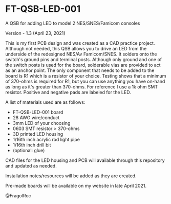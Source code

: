 # FT-QSB-LED-001
A QSB for adding LED to model 2 NES/SNES/Famicom consoles

Version - 1.3 (April 23, 2021)

This is my first PCB design and was created as a CAD practice project. Although not needed, this QSB allows you to drive an LED from the underside of the redesigned NES/Av Famicom/SNES. It solders onto the switch's ground pins and terminal posts. Although only ground and one of the switch posts is used for the board, solderable vias are provided to act as an anchor point. The only component that needs to be added to the board is R1 which is a resistor of your choice. Testing shows that a minimum of 370-ohms is required for R1, but you can use anything you have on-hand as long as it's greater than 370-ohms. For reference I use a 1k ohm SMT resistor. Positive and negative pads are labeled for the LED.

A list of materials used are as follows:
- FT-QSB-LED-001 board
- 28 AWG wire/conduct
- 3mm LED of your choosing
- 0603 SMT resistor > 370-ohms
- 3D printed LED housing
- 1/16th inch acrylic rod light pipe
- 1/16th inch drill bit
- (optional: glue)

CAD files for the LED housing and PCB will available through this repository and updated as needed.

Installation notes/resources will be added as they are created.

Pre-made boards will be available on my website in late April 2021.

@FragolRoc
